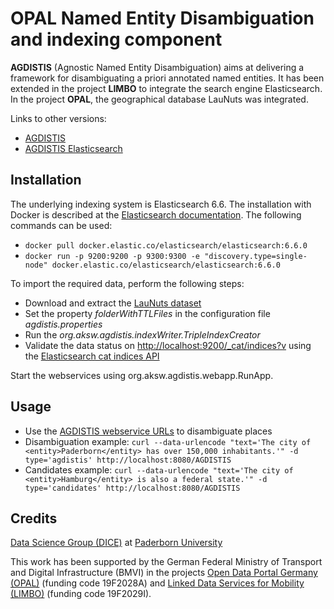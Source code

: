 # OPAL Named Entity Disambiguation and indexing component 

**AGDISTIS** (Agnostic Named Entity Disambiguation) aims at delivering a framework for disambiguating a priori annotated named entities.
It has been extended in the project **LIMBO** to integrate the search engine Elasticsearch.
In the project **OPAL**, the geographical database LauNuts was integrated.

Links to other versions:

- [AGDISTIS](https://github.com/dice-group/AGDISTIS)
- [AGDISTIS Elasticsearch](https://github.com/dice-group/AGDISTIS/tree/elasticsearch_development)  
 
## Installation

The underlying indexing system is Elasticsearch 6.6.
The installation with Docker is described at the [Elasticsearch documentation](https://www.elastic.co/guide/en/elasticsearch/reference/6.6/docker.html).
The following commands can be used:

 - `docker pull docker.elastic.co/elasticsearch/elasticsearch:6.6.0`
 - `docker run -p 9200:9200 -p 9300:9300 -e "discovery.type=single-node" docker.elastic.co/elasticsearch/elasticsearch:6.6.0`

To import the required data, perform the following steps: 
- Download and extract the [LauNuts dataset](https://hobbitdata.informatik.uni-leipzig.de/OPAL/LauNuts/)
- Set the property *folderWithTTLFiles* in the configuration file *agdistis.properties*
- Run the *org.aksw.agdistis.indexWriter.TripleIndexCreator*
- Validate the data status on [http://localhost:9200/_cat/indices?v](http://localhost:9200/_cat/indices?v) using the [Elasticsearch cat indices API](https://www.elastic.co/guide/en/elasticsearch/reference/6.6/cat-indices.html)

Start the webservices using org.aksw.agdistis.webapp.RunApp.


## Usage

- Use the [AGDISTIS webservice URLs](https://github.com/dice-group/AGDISTIS/wiki/2-Asking-the-webservice) to disambiguate places
- Disambiguation example: `curl --data-urlencode "text='The city of <entity>Paderborn</entity> has over 150,000 inhabitants.'" -d type='agdistis' http://localhost:8080/AGDISTIS`
- Candidates example: `curl --data-urlencode "text='The city of <entity>Hamburg</entity> is also a federal state.'" -d type='candidates' http://localhost:8080/AGDISTIS`


## Credits

[Data Science Group (DICE)](https://dice-research.org/) at [Paderborn University](https://www.uni-paderborn.de/)

This work has been supported by the German Federal Ministry of Transport and Digital Infrastructure (BMVI) in the projects
[Open Data Portal Germany (OPAL)](http://projekt-opal.de/) (funding code 19F2028A)
and
[Linked Data Services for Mobility (LIMBO)](https://www.limbo-project.org/) (funding code 19F2029I).